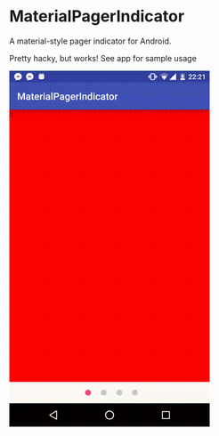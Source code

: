 # MaterialPagerIndicator

A material-style pager indicator for Android.

Pretty hacky, but works! See app for sample usage

![indicator.gif](indicator.gif)
